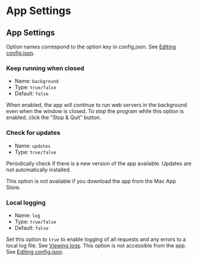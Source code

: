# App Settings

## App Settings

Option names correspond to the option key in config.json. See [Editing config.json](config%20file.md).

### Keep running when closed

- Name: `background`
- Type: `true/false`
- Default: `false`

When enabled, the app will continue to run web servers in the background even when the window is closed. To stop the program while this option is enabled, click the "Stop & Quit" button.

### Check for updates

- Name: `updates`
- Type: `true/false`

Periodically check if there is a new version of the app available. Updates are not automatically installed.

This option is not available if you download the app from the Mac App Store.

### Local logging <Badge type="tip" text="Hidden" vertical="top" />

- Name: `log`
- Type: `true/false`
- Default: `false`

Set this option to `true` to enable logging of all requests and any errors to a local log file. See [Viewing logs](/docs/logs.md). This option is not accessible from the app. See [Editing config.json](/docs/config%20file.md).